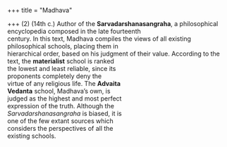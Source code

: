 +++
title = "Madhava"

+++
(2) (14th c.) Author of the **Sarvadarshanasangraha**, a philosophical encyclopedia composed in the late fourteenth  
century. In this text, Madhava compiles the views of all existing philosophical schools, placing them in  
hierarchical order, based on his judgment of their value. According to the  
text, the **materialist** school is ranked  
the lowest and least reliable, since its  
proponents completely deny the  
virtue of any religious life. The **Advaita**  
**Vedanta** school, Madhava’s own, is  
judged as the highest and most perfect  
expression of the truth. Although the  
*Sarvadarshanasangraha* is biased, it is  
one of the few extant sources which  
considers the perspectives of all the  
existing schools.